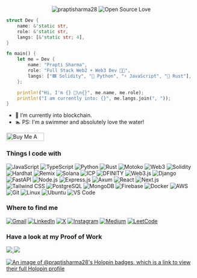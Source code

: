 <p align="center">
  <img src="https://komarev.com/ghpvc/?username=praptisharma28&label=Profile%20views&color=0e75b6&style=flat" alt="praptisharma28" style="display: inline-block;"/>
  <a href="https://github.com/ellerbrock/open-source-badge/">
    <img src="https://badges.frapsoft.com/os/v1/open-source.svg?v=102" alt="Open Source Love" style="display: inline-block;"/>
  </a>
</p>


```rust
struct Dev {
    name: &'static str,
    role: &'static str,
    langs: [&'static str; 4],
}

fn main() {
    let me = Dev {
        name: "Prapti Sharma",
        role: "Full Stack Web2 + Web3 Dev 👩‍💻",
        langs: ["🟦 Solidity", "🐍 Python", "⚡ JavaScript", "🦀 Rust"],
    };

    println!("Hi, I'm {} 👋\n{}", me.name, me.role);
    println!("I am currently into: {}", me.langs.join(", "));
}
```

- 🔗 I’m currently into blockchain.
- 🏊 PS: I'm a swimmer and absolutely love the water!

<a href="https://coff.ee/praptisharma" target="_blank">
  <img src="https://cdn.buymeacoffee.com/buttons/default-yellow.png" alt="Buy Me A Coffee" height="22" width="100">
</a>

### Things I code with

![JavaScript](https://img.shields.io/badge/-JavaScript-black?style=flat-square&logo=javascript)
![TypeScript](https://img.shields.io/badge/-TypeScript-3178c6?style=flat-square&logo=typescript&logoColor=white)
![Python](https://img.shields.io/badge/-Python-3776AB?style=flat-square&logo=python&logoColor=white)
![Rust](https://img.shields.io/badge/-Rust-000000?style=flat-square&logo=rust&logoColor=white)
![Motoko](https://img.shields.io/badge/-Motoko-2C2C2C?style=flat-square&logo=mocha&logoColor=white)
![Web3](https://img.shields.io/badge/-Web3-3C3C3D?style=flat-square&logo=web3dotjs&logoColor=white)
![Solidity](https://img.shields.io/badge/-Solidity-363636?style=flat-square&logo=solidity&logoColor=white)
![Hardhat](https://img.shields.io/badge/-Hardhat-F9DC3E?style=flat-square&logo=hardhat&logoColor=black)
![Remix](https://img.shields.io/badge/-Remix-282C34?style=flat-square&logo=remix&logoColor=white)
![Solana](https://img.shields.io/badge/-Solana-00FFA3?style=flat-square&logo=solana&logoColor=black)
![ICP](https://img.shields.io/badge/-ICP-000000?style=flat-square&logo=internet-computer&logoColor=white)
![DFINITY](https://img.shields.io/badge/-DFINITY-FE00FE?style=flat-square&logo=internet-computer&logoColor=white)
![Web3.js](https://img.shields.io/badge/-Web3.js-3C3C3D?style=flat-square&logo=ethereum&logoColor=white)
![Django](https://img.shields.io/badge/-Django-092e20?style=flat-square&logo=django&logoColor=white)
![FastAPI](https://img.shields.io/badge/-FastAPI-009688?style=flat-square&logo=fastapi&logoColor=white)
![Node.js](https://img.shields.io/badge/-Node.js-339933?style=flat-square&logo=node.js&logoColor=white)
![Express.js](https://img.shields.io/badge/-Express.js-000000?style=flat-square&logo=express&logoColor=white)
![Axum](https://img.shields.io/badge/-Axum-3B275F?style=flat-square&logo=rust&logoColor=white)
![React](https://img.shields.io/badge/-React-61dafb?style=flat-square&logo=react&logoColor=black)
![Next.js](https://img.shields.io/badge/-Next.js-000000?style=flat-square&logo=next.js&logoColor=white)
![Tailwind CSS](https://img.shields.io/badge/-Tailwind%20CSS-06b6d4?style=flat-square&logo=tailwind-css&logoColor=white)
![PostgreSQL](https://img.shields.io/badge/-PostgreSQL-336791?style=flat-square&logo=postgresql&logoColor=white)
![MongoDB](https://img.shields.io/badge/-MongoDB-47A248?style=flat-square&logo=mongodb&logoColor=white)
![Firebase](https://img.shields.io/badge/-Firebase-FFCA28?style=flat-square&logo=firebase&logoColor=black)
![Docker](https://img.shields.io/badge/-Docker-2496ED?style=flat-square&logo=docker&logoColor=white)
![AWS](https://img.shields.io/badge/-AWS-232F3E?style=flat-square&logo=amazonaws&logoColor=white)
![Git](https://img.shields.io/badge/-Git-F05032?style=flat-square&logo=git&logoColor=white)
![Linux](https://img.shields.io/badge/-Linux-FCC624?style=flat-square&logo=linux&logoColor=black)
![Ubuntu](https://img.shields.io/badge/-Ubuntu-E95420?style=flat-square&logo=ubuntu&logoColor=white)
![VS Code](https://img.shields.io/badge/-VS%20Code-007ACC?style=flat-square&logo=visual-studio-code&logoColor=white)

### Where to find me

[![Gmail](https://img.shields.io/badge/-Gmail-D14836?style=flat-square&logo=gmail&logoColor=white)](mailto:praptisharma282003@gmail.com)
[![LinkedIn](https://img.shields.io/badge/-LinkedIn-blue?style=flat-square&logo=linkedin&logoColor=white)](https://www.linkedin.com/in/prapti-sharma-796080257/)
[![X](https://img.shields.io/badge/-X-000000?style=flat-square&logo=x&logoColor=white)](https://twitter.com/praptichilling)
[![Instagram](https://img.shields.io/badge/-Instagram-E4405F?style=flat-square&logo=instagram&logoColor=white)](https://instagram.com/prapti.sharma_)
[![Medium](https://img.shields.io/badge/-Medium-12100E?style=flat-square&logo=medium&logoColor=white)](https://medium.com/@praptii)
[![LeetCode](https://img.shields.io/badge/-LeetCode-FFA116?style=flat-square&logo=leetcode&logoColor=black)](https://leetcode.com/praptisharma)

### Have a look at my Proof of Work  

<p align="left">
  <a href="https://gist.github.com/praptisharma28/30e664942138db0abe162f7c8e0aad85">
    <img src="https://img.shields.io/badge/-%20Notable%20Open%20Source%20Work-24292f?style=flat-square&logo=github&logoColor=white" />
  </a>
  <a href="https://gist.github.com/praptisharma28/27418977042ff37daac7d0b6de930d26">
    <img src="https://img.shields.io/badge/-%20Proof%20of%20Work-2f3136?style=flat-square&logo=github&logoColor=white" />
  </a>
</p>


[![An image of @praptisharma28's Holopin badges, which is a link to view their full Holopin profile](https://holopin.me/praptisharma28)](https://holopin.io/@praptisharma28)
